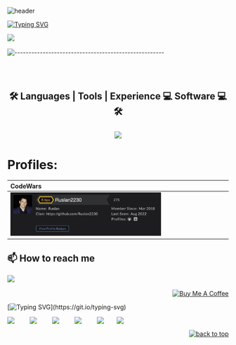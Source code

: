 



![header](https://encrypted-tbn0.gstatic.com/images?q=tbn:ANd9GcTx7yaJwLSp8gzWOjLwPxXyLIqzZx7guYBxtQ&usqp=CAU)


[![Typing SVG](https://readme-typing-svg.herokuapp.com?font=Fira+Code++&size=22&pause=1000&color=41EBFF&width=527&height=60&lines=Hi+and+Wellcome+to+my+GitHub++%F0%9F%99%8C;I'm+Ruslan+Hrytsak+Frontend+Developer+%F0%9F%A7%90)](https://git.io/typing-svg)
<!-- <img align="center" src="https://readme-typing-svg.herokuapp.com?lines=Hi+and+Wellcome+to+my+GitHub;I'm+Ruslan+Hrytsak+Front+Developer" /> -->
<img src="https://149695847.v2.pressablecdn.com/wp-content/uploads/2022/02/PAnda-b_11zon.jpg" width="40%">


<!-- <p align="center">
  <a href="https://github.com/AnMnV?tab=repositories&sort=stargazers">
    <img alt="total stars" title="Total stars on GitHub" src="https://custom-icon-badges.herokuapp.com/github/stars/AnMnV?color=55960c&style=for-the-badge&labelColor=488207&logo=star"/></a>
  <a href="https://github.com/AnMnV?tab=followers">
    <img alt="followers" title="Follow me on Github" src="https://custom-icon-badges.herokuapp.com/github/followers/AnMnV?color=236ad3&labelColor=1155ba&style=for-the-badge&logo=person-add&label=Follow&logoColor=white"/></a>
<img src="https://komarev.com/ghpvc/?username=AnMnV&color=0E9C47&style=for-the-badge">
</p> -->


<!-- ## My top projects
[![Readme Card](https://github-readme-stats.vercel.app/api/pin/?username=Anmnv&repo=eBook&theme=dracula)](https://github.com/Anmnv/eBook)
[![Readme Card](https://github-readme-stats.vercel.app/api/pin/?username=Anmnv&repo=3UnityGames&theme=nightowl)](https://github.com/Anmnv/3UnityGames) -->


![-----------------------------------------------------](https://raw.githubusercontent.com/andreasbm/readme/master/assets/lines/rainbow.png)
















<!--
 <p align="center">
    <img src=" profile-3d-contrib/profile-south-season.svg" />
</p> -->

 <br />



<br />
<h2 style="margin-bottom: 25px" align="center">
  🛠 Languages | Tools | Experience 💻 Software 💻 🛠
 </h2>

<p align="center">
  <a href="https://skillicons.dev">
    <img src="https://skillicons.dev/icons?i=linkedin,js,html,css,sass,styledcomponents,git,github,vim,webpack,stackoverflow,react,aws,docker,graphql,jest,linkedin,twitter,materialui,nextjs,nodejs,redux,twitter,materialui,nextjs,nodejs,redux,tailwind,figma,ts" />
  </a>
</p>




<!-- ## 📈  Stats

 ![Anurag's GitHub stats](https://github-readme-stats.vercel.app/api?username=Anmnv&show_icons=true&theme=dracula)
 [![Top Langs](https://github-readme-stats.vercel.app/api/top-langs/?username=Anmnv&layout=compact&theme=dracula)](https://github.com/Anmnv/github-readme-stats) -->
















 <!--[![Windows](https://svgshare.com/i/ZhY.svg)](https://svgshare.com/i/ZhY.svg)-->

 <h1 align="left">Profiles:</h3>

|CodeWars|
 :----- |
|<img width="70%" src="codewars.png" alt="Profil codewars">|



 <!-- ## Time for fun
 |Random meme| Dynamic quote|
|:--- |:---- |
|<img src='https://random-memer.herokuapp.com/' title="Meme" alt="Please refresh the page if the meme doesn't show up." alt="TheAbbie" width="400"> | ![Quote](https://github-readme-quotes.herokuapp.com/quote?theme=onedark&animation=default&layout=default&font=default)| -->


 <!--<p align="center">  <img src="https://capsule-render.vercel.app/api?type=waving&color=gradient&height=60&section=footer"/></p>-->


## 📫 How to reach me
<a href="mailto:gritsak5@gmail.com"> <img src="https://img.icons8.com/fluent/48/000000/gmail.png" width="3.5%"/>



<!-- <details>
    <summary><b>Yes</b></summary><br/>
</details>

## trust me
 <img align="center" src="https://github.com/mayankchaudhary26/Cool-Readme-ideas/blob/master/data/trust%20me.gif" />
<br>
<br> -->

<p align="right"><a href="https://www.buymeacoffee.com/gritsak5s" target="_blank"><img src="https://cdn.buymeacoffee.com/buttons/v2/default-yellow.png" alt="Buy Me A Coffee" style="height: 60px !important;width: 217px !important;" ></a>
</p>


[![Typing SVG](https://readme-typing-svg.herokuapp.com?font=Fira+Code++&size=22&pause=1000&color=11FF4A&multiline=true&width=593&height=110&lines=Your+thoughts+are+like+circles+on+the+water%2C+;my+friend.+In+excitement%2C+clarity+disappears%2C;but+if+you+let+the+waves+calm+down%2C+;the+answer+becomes+obvious.)](https://git.io/typing-svg)

<!--🦶FOOTER-->
<!-- <img src="https://vodzilla.co/wp-content/uploads/2022/04/F2B542AB-FE7C-4CD7-B58D-AACB1C8A47FC.jpeg" width="20%"> -->
<div style="display: flex" > 
<img style="display: inline-block" src="https://i.pinimg.com/originals/fe/ca/81/feca815db224b9504d37960cc12bd69f.jpg" width="20%">
<img style="display: inline-block" src="https://static01.nyt.com/images/2008/06/30/business/panda.650.jpg?quality=75&auto=webp&disable=upscale" width="20%">
<img style="display: inline-block" src="https://otakudome.com/wp-content/uploads/2016/07/ST_20160309_WYMOVIE09_2121620.jpg" width="20%">
<img style="display: inline-block" src="https://i0.wp.com/livewire.thewire.in/wp-content/uploads/2020/06/kung-fu.jpg?fit=1500%2C633&ssl=1" width="20%">
<img style="display: inline-block" src="https://i.pinimg.com/originals/d6/40/00/d640003f24d90a4fe657bbe87d239595.jpg" width="18%">
<img src="https://miro.medium.com/max/1400/1*wLCHEekWiQAj-Q-Fg_8zcg.jpeg" width="100%">
</div> 
<p align="right"><a href="#top"><img src="https://img.shields.io/static/v1?label&message=back+to+top&color=7E3ACE&style=flat&logo" alt="back to top" /></a></p>
